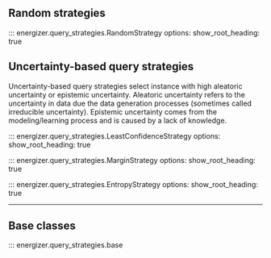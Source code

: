 ## Random strategies

::: energizer.query_strategies.RandomStrategy
    options:
        show_root_heading: true


## Uncertainty-based query strategies

Uncertainty-based query strategies select instance with high aleatoric uncertainty
or epistemic uncertainty. Aleatoric uncertainty refers to the uncertainty
in data due the data generation processes (sometimes called irreducible uncertainty). 
Epistemic uncertainty comes from the modeling/learning process and is caused by a
lack of knowledge.

::: energizer.query_strategies.LeastConfidenceStrategy
    options:
        show_root_heading: true

::: energizer.query_strategies.MarginStrategy
    options:
        show_root_heading: true

::: energizer.query_strategies.EntropyStrategy
    options:
        show_root_heading: true



--- 

## Base classes
::: energizer.query_strategies.base